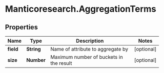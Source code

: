 # Manticoresearch.AggregationTerms

## Properties

Name | Type | Description | Notes
------------ | ------------- | ------------- | -------------
**field** | **String** | Name of attribute to aggregate by | [optional] 
**size** | **Number** | Maximum number of buckets in the result | [optional] 


